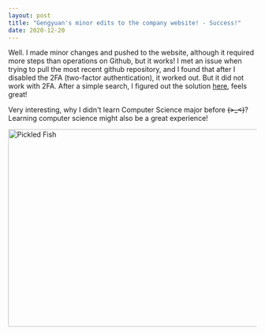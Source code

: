 ```yaml
---
layout: post
title: "Gengyuan's minor edits to the company website! - Success!"
date: 2020-12-20
---
```


Well. I made minor changes and pushed to the website, although it required more steps than operations on Github, but it works! I met an issue when trying to pull the most recent github repository, and I found that after I disabled the 2FA (two-factor authentication), it worked out. But it did not work with 2FA. After a simple search, I figured out the solution [here](https://webkul.com/blog/github-push-with-two-factor-authentication/), feels great!

Very interesting, why I didn't learn Computer Science major before ~~(>_<)~~? Learning computer science might also be a great experience!

<img src="/pics/meal1.jpg" alt="Pickled Fish" width="600" height="400">
